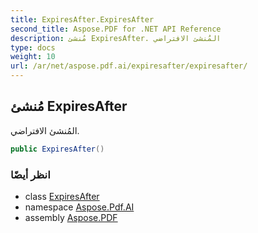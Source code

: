 ```yaml
---
title: ExpiresAfter.ExpiresAfter
second_title: Aspose.PDF for .NET API Reference
description: مُنشئ ExpiresAfter. المُنشئ الافتراضي
type: docs
weight: 10
url: /ar/net/aspose.pdf.ai/expiresafter/expiresafter/
---
```

## مُنشئ ExpiresAfter

المُنشئ الافتراضي.

```csharp
public ExpiresAfter()
```

### انظر أيضًا

* class [ExpiresAfter](../)
* namespace [Aspose.Pdf.AI](../../../aspose.pdf.ai/)
* assembly [Aspose.PDF](../../../)
